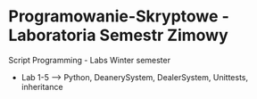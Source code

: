 # Programowanie-Skryptowe - Laboratoria Semestr Zimowy
 Script Programming - Labs Winter semester

- Lab 1-5 --> Python, DeanerySystem, DealerSystem, Unittests, inheritance 
